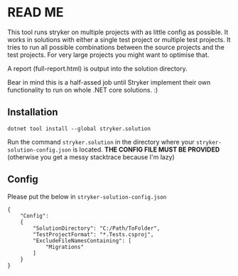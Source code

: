 ﻿# READ ME

This tool runs stryker on multiple projects with as little config as possible. It works in solutions with either a
single test project or multiple test projects. It tries to run all possible combinations between the source projects
and the test projects. For very large projects you might want to optimise that.

A report (full-report.html) is output into the solution directory. 

Bear in mind this is a half-assed job until Stryker implement their own functionality to run on whole 
.NET core solutions. :)

## Installation

```
dotnet tool install --global stryker.solution
```

Run the command ```stryker.solution``` in the directory where your ```stryker-solution-config.json``` is located. 
**THE CONFIG FILE MUST BE PROVIDED** (otherwise you get a messy stacktrace because I'm lazy)

## Config

Please put the below in ```stryker-solution-config.json```

```
{
    "Config": 
    {
        "SolutionDirectory": "C:/Path/ToFolder",
        "TestProjectFormat": "*.Tests.csproj",
        "ExcludeFileNamesContaining": [
            "Migrations"
        ]
    }
}
```